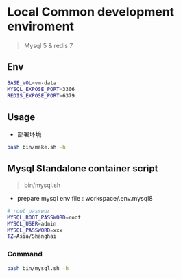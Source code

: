 # Local Common development enviroment

> Mysql 5 & redis 7

## Env

```bash
BASE_VOL=vm-data
MYSQL_EXPOSE_PORT=3306
REDIS_EXPOSE_PORT=6379
```

## Usage

- 部署环境

```bash
bash bin/make.sh -h
```

## Mysql Standalone container script 

> bin/mysql.sh

- prepare mysql env file : workspace/.env.mysql8 

```bash
# root passwor
MYSQL_ROOT_PASSWORD=root
MYSQL_USER=admin
MYSQL_PASSWORD=xxx
TZ=Asia/Shanghai
```

### Command

```bash
bash bin/mysql.sh -h


```


